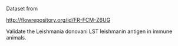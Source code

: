 Dataset from

http://flowrepository.org/id/FR-FCM-Z6UG

Validate the Leishmania donovani LST leishmanin antigen in immune animals.
